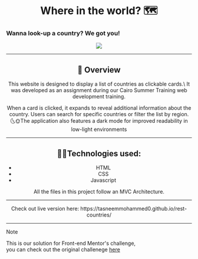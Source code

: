 <div align='center'> <h1> Where in the world? 🗺️ </h1> </div>

<h3> Wanna look-up a country? We got you! </h3>

<div align ='center'>
<img src="https://cdn.dribbble.com/users/713272/screenshots/3487364/media/1182299841af82d88a2db3507616961a.gif" />

</div>

---
<div align='center'> <h2> 📝 Overview </h2> </div>

<div align='center'>
This website is designed to display a list of countries as clickable cards.\
It was developed as an assignment during our Cairo Summer Training web development training.

When a card is clicked, it expands to reveal additional information about the country. Users can search for specific countries or filter the list by region.\
🌜🌞The application also features a dark mode for improved readability in low-light environments
</div>

---
<div align='center'> <h2> 👩‍💻Technologies used: </h2>

- HTML
- CSS
- Javascript

All the files in this project follow an MVC Architecture.
</div>

---
<div align='center'>
Check out live version here:
https://tasneemmohammed0.github.io/rest-countries/
</div>

---

> [!NOTE]
> This is our solution for Front-end Mentor's challenge,\
> you can check out the original challenege [here](https://www.frontendmentor.io/challenges/rest-countries-api-with-color-theme-switcher-5cacc469fec04111f7b848ca)
> 
